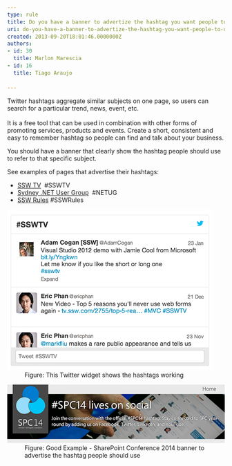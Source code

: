 ```yaml
---
type: rule
title: Do you have a banner to advertize the hashtag you want people to use?
uri: do-you-have-a-banner-to-advertize-the-hashtag-you-want-people-to-use
created: 2013-09-20T18:01:46.0000000Z
authors:
- id: 30
  title: Marlon Marescia
- id: 16
  title: Tiago Araujo

---
```




<span class='intro'> Twitter hashtags aggregate similar subjects on one page, so users can search for a particular trend, news, event, etc. <br><br>It is a free tool that can be used in combination with other forms of promoting services, products and events. Create a short, consistent and easy to remember hashtag so people can find and&#160;talk about your business.​<br> </span>

<p>You should have a banner that clearly show the hashtag people should use to refer to that specific subject.</p><p>See examples of pages that advertise their hashtags&#58;</p><ul><li>
      <a href="http&#58;//tv.ssw.com/" target="_blank">SSW TV</a> &#160;#SSWTV​</li><li>
      <a href="http&#58;//www.ssw.com.au/ssw/NETUG/Sydney.aspx" target="_blank">Sydney .NET User Group</a> &#160;#NETUG</li><li>
      <a href="/">SSW Rules</a>&#160;#SSWRules</li></ul><dl class="image"><dt> <img alt="Twitter hashtag example" src="hashtag-twitter.jpg" /> </dt><dd>Figure&#58; This Twitter widget shows the hashtags working</dd></dl><dl class="goodImage"><dt> <img alt="SharePoint conference hashtag" src="sharepoint-conference-hashtag.jpg" /></dt><dd>Figure&#58; Good Example - SharePoint Conference 2014 banner to advertise the hashtag people should use</dd></dl>


